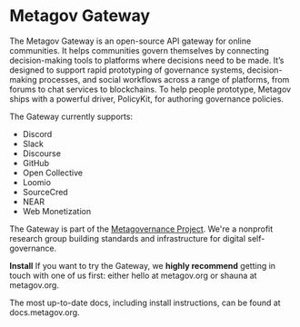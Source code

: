 # Metagov Gateway

The Metagov Gateway is an open-source API gateway for online communities. It helps communities govern themselves by connecting decision-making tools to platforms where decisions need to be made. It’s designed to support rapid prototyping of governance systems, decision-making processes, and social workflows across a range of platforms, from forums to chat services to blockchains. To help people prototype, Metagov ships with a powerful driver, PolicyKit, for authoring governance policies.

The Gateway currently supports:
- Discord
- Slack
- Discourse
- GitHub
- Open Collective
- Loomio
- SourceCred
- NEAR
- Web Monetization

The Gateway is part of the [Metagovernance Project](www.metagov.org). We're a nonprofit research group building standards and infrastructure for digital self-governance.

**Install**
If you want to try the Gateway, we **highly recommend** getting in touch with one of us first: either hello at metagov.org or shauna at metagov.org.

The most up-to-date docs, including install instructions, can be found at docs.metagov.org.
